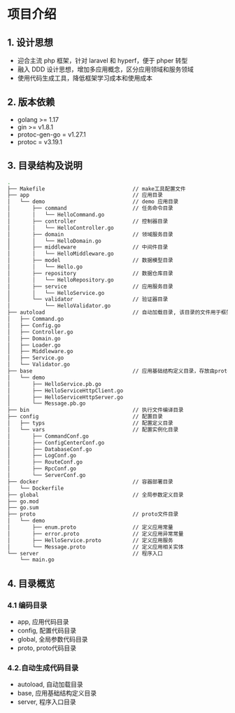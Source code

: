 # 项目介绍

## 1. 设计思想

- 迎合主流 php 框架，针对 laravel 和 hyperf，便于 phper 转型
- 融入 DDD 设计思想，增加多应用概念，区分应用领域和服务领域
- 使用代码生成工具，降低框架学习成本和使用成本

## 2. 版本依赖

- golang >= 1.17
- gin >= v1.8.1
- protoc-gen-go = v1.27.1
- protoc = v3.19.1

## 3. 目录结构及说明

```bash
.
├── Makefile                            // make工具配置文件
├── app                                 // 应用目录
│   └── demo                            // demo 应用目录
│       ├── command                     // 任务命令目录
│       │   └── HelloCommand.go
│       ├── controller                  // 控制器目录
│       │   └── HelloController.go
│       ├── domain                      // 领域服务目录
│       │   └── HelloDomain.go
│       ├── middleware                  // 中间件目录
│       │   └── HelloMiddleware.go
│       ├── model                       // 数据模型目录
│       │   └── Hello.go
│       ├── repository                  // 数据仓库目录
│       │   └── HelloRepository.go
│       ├── service                     // 应用服务目录
│       │   └── HelloService.go
│       └── validator                   // 验证器目录
│           └── HelloValidator.go
├── autoload                            // 自动加载目录, 该目录的文件用于框架启动预加载，不建议手动修改其中内容
│   ├── Command.go
│   ├── Config.go
│   ├── Controller.go
│   ├── Domain.go
│   ├── Loader.go
│   ├── Middleware.go
│   ├── Service.go
│   └── Validator.go
├── base                                // 应用基础结构定义目录，存放由proto生成的相关文件，不建议手动修改其中内容
│   └── demo
│       ├── HelloService.pb.go
│       ├── HelloServiceHttpClient.go
│       ├── HelloServiceHttpServer.go
│       └── Message.pb.go
├── bin                                 // 执行文件编译目录
├── config                              // 配置目录
│   ├── typs                            // 配置定义目录
│   └── vars                            // 配置实例化目录
│       ├── CommandConf.go
│       ├── ConfigCenterConf.go
│       ├── DatabaseConf.go
│       ├── LogConf.go
│       ├── RouteConf.go
│       ├── RpcConf.go
│       └── ServerConf.go
├── docker                              // 容器部署目录
│   └── Dockerfile
├── global                              // 全局参数定义目录
├── go.mod
├── go.sum
├── proto                               // proto文件目录
│   └── demo
│       ├── enum.proto                  // 定义应用常量
│       ├── error.proto                 // 定义应用异常常量
│       ├── HelloService.proto          // 定义应用服务
│       └── Message.proto               // 定义应用相关实体
└── server                              // 程序入口
    └── main.go
```

## 4. 目录概览

### 4.1 编码目录

- app, 应用代码目录
- config, 配置代码目录
- global, 全局参数代码目录
- proto, proto代码目录

### 4.2.自动生成代码目录

- autoload, 自动加载目录
- base, 应用基础结构定义目录
- server, 程序入口目录